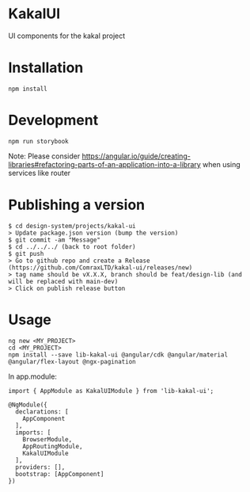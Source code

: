 # KakalUI
UI components for the kakal project

# Installation
```
npm install
```

# Development

```
npm run storybook
```

Note: Please consider https://angular.io/guide/creating-libraries#refactoring-parts-of-an-application-into-a-library when using services like router

# Publishing a version
```
$ cd design-system/projects/kakal-ui
> Update package.json version (bump the version)
$ git commit -am "Message"
$ cd ../../../ (back to root folder)
$ git push
> Go to github repo and create a Release (https://github.com/ComraxLTD/kakal-ui/releases/new)
> tag name should be vX.X.X, branch should be feat/design-lib (and will be replaced with main-dev)
> Click on publish release button
```

# Usage

```
ng new <MY_PROJECT>
cd <MY_PROJECT>
npm install --save lib-kakal-ui @angular/cdk @angular/material @angular/flex-layout @ngx-pagination
```

In app.module:

```
import { AppModule as KakalUIModule } from 'lib-kakal-ui';

@NgModule({
  declarations: [
    AppComponent
  ],
  imports: [
    BrowserModule,
    AppRoutingModule,
    KakalUIModule
  ],
  providers: [],
  bootstrap: [AppComponent]
})
```
  <kkl-button label="hello"></kkl-button>
```

